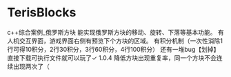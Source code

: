 # TerisBlocks
c++综合案例_俄罗斯方块
能实现俄罗斯方块的移动、旋转、下落等基本功能。
有人机交互界面，游戏界面右侧有预览下个方块的区域。
有积分机制（一次性消除1行可得10积分，2行30积分，3行60积分，4行100积分）
还有一堆bug【划掉】
直接下载可执行文件就可以玩了✓
1.0.4 降低方块出现重复率，同一个方块不会连续出现两次了（
